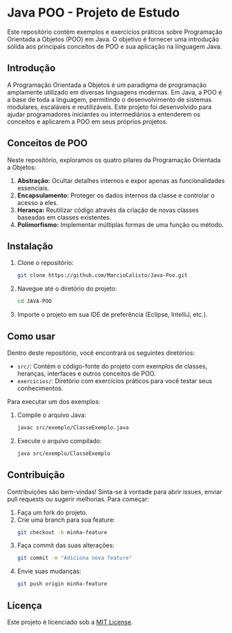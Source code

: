 # Java POO - Projeto de Estudo

Este repositório contém exemplos e exercícios práticos sobre Programação Orientada a Objetos (POO) em Java. O objetivo é fornecer uma introdução sólida aos principais conceitos de POO e sua aplicação na linguagem Java.

## Introdução

A Programação Orientada a Objetos é um paradigma de programação amplamente utilizado em diversas linguagens modernas. Em Java, a POO é a base de toda a linguagem, permitindo o desenvolvimento de sistemas modulares, escaláveis e reutilizáveis. Este projeto foi desenvolvido para ajudar programadores iniciantes ou intermediários a entenderem os conceitos e aplicarem a POO em seus próprios projetos.

## Conceitos de POO

Neste repositório, exploramos os quatro pilares da Programação Orientada a Objetos:

1. **Abstração:** Ocultar detalhes internos e expor apenas as funcionalidades essenciais.
2. **Encapsulamento:** Proteger os dados internos da classe e controlar o acesso a eles.
3. **Herança:** Reutilizar código através da criação de novas classes baseadas em classes existentes.
4. **Polimorfismo:** Implementar múltiplas formas de uma função ou método.

## Instalação

1. Clone o repositório:
    ```bash
    git clone https://github.com/MarcioCalisto/Java-Poo.git
    ```
2. Navegue até o diretório do projeto:
    ```bash
    cd JAVA-POO
    ```
3. Importe o projeto em sua IDE de preferência (Eclipse, IntelliJ, etc.).

## Como usar

Dentro deste repositório, você encontrará os seguintes diretórios:

- `src/`: Contém o código-fonte do projeto com exemplos de classes, heranças, interfaces e outros conceitos de POO.
- `exercicios/`: Diretório com exercícios práticos para você testar seus conhecimentos.

Para executar um dos exemplos:

1. Compile o arquivo Java:
    ```bash
    javac src/exemplo/ClasseExemplo.java
    ```
2. Execute o arquivo compilado:
    ```bash
    java src/exemplo/ClasseExemplo
    ```

## Contribuição

Contribuições são bem-vindas! Sinta-se à vontade para abrir issues, enviar pull requests ou sugerir melhorias. Para começar:

1. Faça um fork do projeto.
2. Crie uma branch para sua feature:
    ```bash
    git checkout -b minha-feature
    ```
3. Faça commit das suas alterações:
    ```bash
    git commit -m "Adiciona nova feature"
    ```
4. Envie suas mudanças:
    ```bash
    git push origin minha-feature
    ```

## Licença

Este projeto é licenciado sob a [MIT License](LICENSE).
